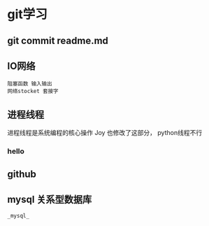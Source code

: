 # git学习

## git commit readme.md

## IO网络
    阻塞函数 输入输出
    网络stocket 套接字
  
## 进程线程
  进程线程是系统编程的核心操作
    Joy 也修改了这部分，
    python线程不行
### hello

## github 

## mysql 关系型数据库 
    _mysql_